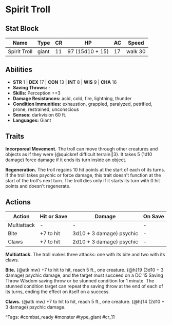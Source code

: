 # Spirit Troll

## Stat Block

| Name | Type | CR | HP | AC | Speed |
|------|------|----|----|----|-------|
| Spirit Troll | giant | 11 | 97 (15d10 + 15) | 17 | walk 30 |

## Abilities

- **STR** 1 | **DEX** 17 | **CON** 13 | **INT** 8 | **WIS** 9 | **CHA** 16
- **Saving Throws:** -  
- **Skills:** Perception ++3  
- **Damage Resistances:** acid, cold, fire, lightning, thunder  
- **Condition Immunities:** exhaustion, grappled, paralyzed, petrified, prone, restrained, unconscious  
- **Senses:** darkvision 60 ft.  
- **Languages:** Giant

## Traits

**Incorporeal Movement.** The troll can move through other creatures and objects as if they were {@quickref difficult terrain||3}. It takes 5 (1d10 damage) force damage if it ends its turn inside an object.

**Regeneration.** The troll regains 10 hit points at the start of each of its turns. If the troll takes psychic or force damage, this trait doesn't function at the start of the troll's next turn. The troll dies only if it starts its turn with 0 hit points and doesn't regenerate.


## Actions

| Action | Hit or Save | Damage | On Save |
|--------|--------------|--------|----------|
| Multiattack | - | - | - |
| Bite | +7 to hit | 3d10 + 3 damage) psychic | - |
| Claws | +7 to hit | 2d10 + 3 damage) psychic | - |

**Multiattack.** The troll makes three attacks: one with its bite and two with its claws.

**Bite.** {@atk mw} +7 to hit to hit, reach 5 ft., one creature. {@h}19 (3d10 + 3 damage) psychic damage, and the target must succeed on a DC 15 Saving Throw Wisdom saving throw or be stunned condition for 1 minute. The stunned condition target can repeat the saving throw at the end of each of its turns, ending the effect on itself on a success.

**Claws.** {@atk mw} +7 to hit to hit, reach 5 ft., one creature. {@h}14 (2d10 + 3 damage) psychic damage.


^Tags: #combat_ready #monster #type_giant #cr_11